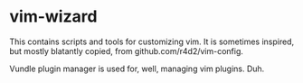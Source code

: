 vim-wizard
==========

This contains scripts and tools for customizing vim. It is sometimes inspired, but mostly blatantly copied, from github.com/r4d2/vim-config.

Vundle plugin manager is used for, well, managing vim plugins. Duh.
